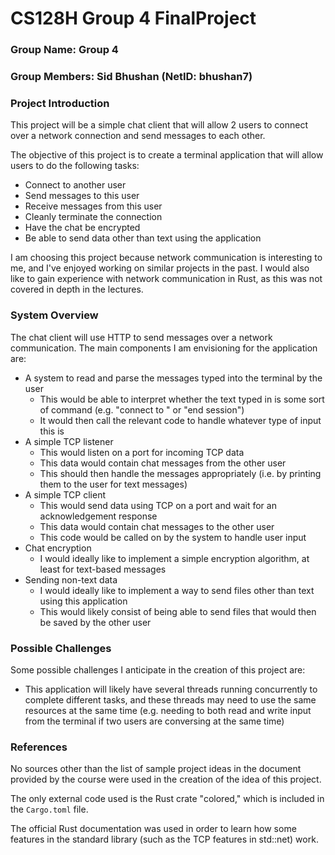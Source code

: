 # CS128H Group 4 FinalProject

### Group Name: Group 4
### Group Members: Sid Bhushan (NetID: bhushan7)

### Project Introduction
This project will be a simple chat client that will allow 2 users to connect over a network connection and send messages to each other.

The objective of this project is to create a terminal application that will allow users to do the following tasks:
* Connect to another user
* Send messages to this user
* Receive messages from this user
* Cleanly terminate the connection
* Have the chat be encrypted
* Be able to send data other than text using the application

I am choosing this project because network communication is interesting to me, and I've enjoyed working on similar projects in the past. I would also like to gain experience with network communication in Rust, as this was not covered in depth in the lectures.

### System Overview

The chat client will use HTTP to send messages over a network communication. The main components I am envisioning for the application are:
* A system to read and parse the messages typed into the terminal by the user
  * This would be able to interpret whether the text typed in is some sort of command (e.g. "connect to <user>" or "end session")
  * It would then call the relevant code to handle whatever type of input this is
* A simple TCP listener
  * This would listen on a port for incoming TCP data
  * This data would contain chat messages from the other user
  * This should then handle the messages appropriately (i.e. by printing them to the user for text messages)
* A simple TCP client 
    * This would send data using TCP on a port and wait for an acknowledgement response
    * This data would contain chat messages to the other user
    * This code would be called on by the system to handle user input
* Chat encryption
  * I would ideally like to implement a simple encryption algorithm, at least for text-based messages
* Sending non-text data
  * I would ideally like to implement a way to send files other than text using this application
  * This would likely consist of being able to send files that would then be saved by the other user
  
### Possible Challenges

Some possible challenges I anticipate in the creation of this project are:
* This application will likely have several threads running concurrently to complete different tasks, and these threads may need to use the same resources at the same time (e.g. needing to both read and write input from the terminal if two users are conversing at the same time)
  
### References
No sources other than the list of sample project ideas in the document provided by the course were used in the creation of the idea of this project.

The only external code used is the Rust crate "colored," which is included in the `Cargo.toml` file.

The official Rust documentation was used in order to learn how some features in the standard library (such as the TCP features in std::net) work.
